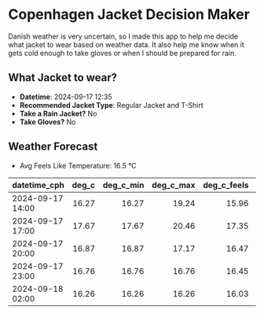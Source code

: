 
# Copenhagen Jacket Decision Maker

Danish weather is very uncertain, so I made this app to help me decide what jacket to wear based on weather data. 
It also help me know when it gets cold enough to take gloves or when I should be prepared for rain.

## What Jacket to wear?

- **Datetime**: 2024-09-17 12:35
- **Recommended Jacket Type**: Regular Jacket and T-Shirt
- **Take a Rain Jacket?** No
- **Take Gloves?** No

## Weather Forecast
- Avg Feels Like Temperature: 16.5 °C

| datetime_cph     |   deg_c |   deg_c_min |   deg_c_max |   deg_c_feels | weather   | wind   | rain   |
|:-----------------|--------:|------------:|------------:|--------------:|:----------|:-------|:-------|
| 2024-09-17 14:00 |   16.27 |       16.27 |       19.24 |         15.96 | Clouds    | Low    | None   |
| 2024-09-17 17:00 |   17.67 |       17.67 |       20.46 |         17.35 | Clouds    | Low    | None   |
| 2024-09-17 20:00 |   16.87 |       16.87 |       17.17 |         16.47 | Clouds    | Low    | None   |
| 2024-09-17 23:00 |   16.76 |       16.76 |       16.76 |         16.45 | Clouds    | Low    | None   |
| 2024-09-18 02:00 |   16.26 |       16.26 |       16.26 |         16.03 | Clouds    | Low    | None   |
        